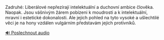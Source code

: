 
Zadruhé: Liberálové nepřezírají intelektuální a duchovní ambice člověka. Naopak. Jsou vášnivým žárem pobízeni k moudrosti a k intelektuální, mravní i estetické dokonalosti. Ale jejich pohled na tyto vysoké a ušlechtilé věci je na hony vzdálen vulgárním představám jejich protivníků.

[🔊 Poslechnout audio](/data/7-paragraphs/audio/chapter_35/para_011-Zadruh-Liberlov-nepezraj-intelektuln-a-du.mp3)
